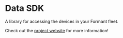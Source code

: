 # Data SDK

A library for accessing the devices in your Formant fleet.

Check out the [project website](https://github.com/FormantIO/web-sdk) for more information!
